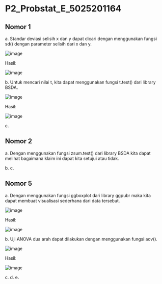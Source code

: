 # P2_Probstat_E_5025201164

## Nomor 1
a. Standar deviasi selisih x dan y dapat dicari dengan menggunakan fungsi sd() dengan parameter selisih dari x dan y.

![image](https://user-images.githubusercontent.com/72655301/170871410-be3e4929-06c9-4e52-a10b-5c3fde598a66.png)

Hasil:

![image](https://user-images.githubusercontent.com/72655301/170871415-d7ea5c39-fa9e-489c-acdd-db8bd110c62c.png)

b. Untuk mencari nilai t, kita dapat menggunakan fungsi t.test() dari library BSDA.

![image](https://user-images.githubusercontent.com/72655301/170871609-c85b3e59-60c4-4b02-a96c-9a0b32b5439f.png)

Hasil:

![image](https://user-images.githubusercontent.com/72655301/170871621-789d1586-1cbf-4121-9499-6867b82bf003.png)

c. 

## Nomor 2
a. Dengan menggunakan fungsi zsum.test() dari library BSDA kita dapat melihat bagaimana klaim ini dapat kita setujui atau tidak.


b.
c.

## Nomor 5
a. Dengan menggunakan fungsi ggboxplot dari library ggpubr maka kita dapat membuat visualisasi sederhana dari data tersebut.

![image](https://user-images.githubusercontent.com/72655301/170872800-6c089b7f-09cb-4f08-abb2-627dff100c61.png)

Hasil:

![image](https://user-images.githubusercontent.com/72655301/170872789-ffbb2306-d350-4c1d-9e77-0646efa7fd4d.png)

b. Uji ANOVA dua arah dapat dilakukan dengan menggunakan fungsi aov().

![image](https://user-images.githubusercontent.com/72655301/170872848-30755cd4-6cf4-4054-8998-e9f4df80b858.png)

Hasil:

![image](https://user-images.githubusercontent.com/72655301/170872861-fd51850e-3dee-40ad-b7df-e1df3b898638.png)

c. 
d. 
e.

